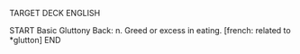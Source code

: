 TARGET DECK
ENGLISH

START
Basic
Gluttony
Back: n. Greed or excess in eating. [french: related to *glutton]
END
